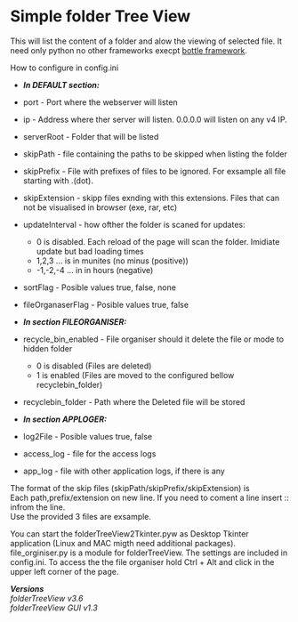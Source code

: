# Simple folder Tree View
This will list the content of a folder and alow the viewing of selected file.
It need only python no other frameworks execpt [bottle framework](https://github.com/bottlepy/bottle).  

How to configure in config.ini  
- ***In DEFAULT section:***
- port - Port where the webserver will listen
- ip - Address where ther server will listen. 0.0.0.0 will listen on any v4 IP.
- serverRoot - Folder that will be listed
- skipPath - file containing the paths to be skipped when listing the folder
- skipPrefix - File with prefixes of files to be ignored. For exsample all file starting with .(dot).
- skipExtension - skipp files exnding with this extensions. Files that can not be visualised in browser (exe, rar, etc)
- updateInterval - how ofther the folder is scaned for updates:
	- 0 is disabled. Each reload of the page will scan the folder. Imidiate update but bad loading times
	- 1,2,3 ... is in munites (no minus (positive))
	- -1,-2,-4 ... in in hours (negative)
- sortFlag - Posible values true, false, none
- fileOrganaserFlag - Posible values true, false

- ***In section FILEORGANISER:***
- recycle_bin_enabled - File organiser should it delete the file or mode to hidden folder
	- 0 is disabled (Files are deleted)
	- 1 is enabled (Files are moved to the configured bellow recyclebin_folder)
- recyclebin_folder - Path where the Deleted file will be stored

- ***In section APPLOGER:***
- log2File -  Posible values true, false
- access_log - file for the access logs
- app_log - file with other application logs, if there is any

The format of the skip files (skipPath/skipPrefix/skipExtension) is  
Each path,prefix/extension on new line. If you need to coment a line insert :: infrom the line.  
Use the provided 3 files are exsample.  

You can start the folderTreeView2Tkinter.pyw as Desktop Tkinter application (Linux and MAC migth need additional packages).  
file_orginiser.py is a module for folderTreeView. The settings are included in config.ini.
To access the the file organiser hold Ctrl + Alt and click in the upper left corner of the page.

***Versions***  
*folderTreeView v3.6*  
*folderTreeView GUI v1.3*  
